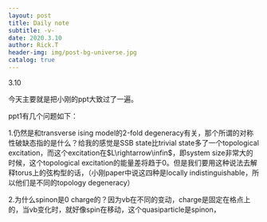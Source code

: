 ```yaml
---
layout: post
title: Daily note
subtitle: -v-
date: 2020.3.10
author: Rick.T
header-img: img/post-bg-universe.jpg
catalog: true
---
```


3.10

今天主要就是把小刚的ppt大致过了一遍。

ppt1有几个问题如下：

1.仍然是和transverse ising model的2-fold degeneracy有关，那个所谓的对称性破缺态指的是什么？给我的感觉是SSB state比trivial state多了一个topological excitation，而这个excitation在$L\rightarrow\infin$，即system size非常大的时候，这个topological excitation的能量差将趋于0。但是我们要用这种说法去解释torus上的弦构型的话，（小刚paper中说这四种是locally indistinguishable，所以他们是不同的topology degeneracy）

2.为什么spinon是0 charge的？因为vb在不同的变动，charge是固定在格点上的，当vb变化时，就好像spin在移动，这个quasiparticle是spinon，


